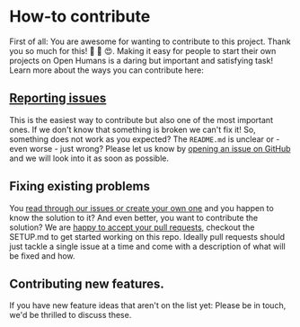 # How-to contribute
First of all: You are awesome for wanting to contribute to this project. Thank you so much for this! 🎉 🍾 😍. Making it easy for people to start their own projects on Open Humans is a daring but important and satisfying task! Learn more about the ways you can contribute here:

## [Reporting issues](https://github.com/Treblesteph/oh-nokiahealth-integration/issues)

This is the easiest way to contribute but also one of the most important ones. If we don't know that something is broken we can't fix it! So, something does not work as you expected? The `README.md` is unclear or - even worse - just wrong? Please let us know by [opening an issue on GitHub](https://github.com/Treblesteph/oh-nokiahealth-integration/issues) and we will look into it as soon as possible.


## Fixing existing problems
You [read through our issues or create your own one](https://github.com/Treblesteph/oh-nokiahealth-integration/issues) and you happen to know the solution to it? And even better, you want to contribute the solution? We are [happy to accept your pull requests](https://github.com/Treblesteph/oh-nokiahealth-integration/pulls), checkout the SETUP.md to get started working on this repo. Ideally pull requests should just tackle a single issue at a time and come with a description of what will be fixed and how.

## Contributing new features.
If you have new feature ideas that aren't on the list yet: Please be in touch, we'd be thrilled to discuss these.
